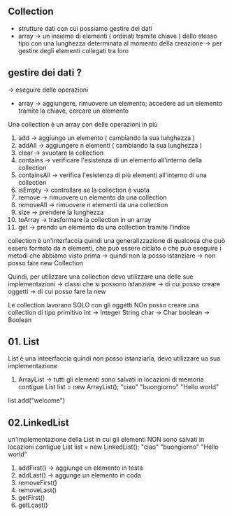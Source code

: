 ## Collection
- strutture dati con cui possiamo gestire dei dati
- array -> un insieme di elementi ( ordinati tramite chiave ) dello stesso tipo con una lunghezza determinata al momento della creazione
    -> per gestire degli elementi collegati tra loro

## gestire dei dati ?
-> eseguire delle operazioni
- array -> aggiungere, rimuovere un elemento; accedere ad un elemento tramite la chiave, cercare un elemento

Una collection è un array con delle operazioni in più
1. add -> aggiungo un elemento ( cambiando la sua lunghezza )
2. addAll -> aggiungere n elementi ( cambiando la sua lunghezza )
3. clear -> svuotare la collection
4. contains -> verificare l'esistenza di un elemento all'interno della collection
5. containsAll -> verifica l'esistenza di più elementi all'interno di una collection
6. isEmpty -> controllare se la collection è vuota
7. remove -> rimuovere un elemento da una collection
8. removeAll -> rimuovere n elementi da una collection
9. size -> prendere la lunghezza
10. toArray -> trasformare la collection in un array
11. get -> prendo un elemento da una collection tramite l'indice

collection è un'interfaccia quindi una generalizzazione di qualcosa che può essere formato da n elementi, che può essere ciclato e che può eseguire i metodi che abbiamo visto prima -> quindi non la posso istanziare -> non posso fare new Collection

Quindi, per utilizzare una collection devo utilizzare una delle sue implementazioni -> classi che si possono istanziare -> di cui posso creare oggetti -> di cui posso fare la new

Le collection lavorano SOLO con gli oggetti
NOn posso creare una collection di tipo primitivo
int -> Integer
String
char -> Char
boolean -> Boolean

## 01. List
List è una inteerfaccia quindi non posso istanziarla, devo utilizzare ua sua implementazione
1. ArrayList
-> tutti gli elementi sono salvati in locazioni di memoria contigue
List<String> list = new ArrayList<String>();
"ciao"
"buongiorno"
"Hello world"

list.add("welcome")

## 02.LinkedList
un'implementazione della List in cui gli elementi NON sono salvati in locazioni contigue
List<String> list = new LinkedList<String>();
"ciao"
"buongiorno"
"Hello world"

1. addFirst() -> aggiunge un elemento in testa
2. addLast() -> aggunge un elemento in coda
3. removeFirst()
4. removeLast()
5. getFirst()
6. getLçast()